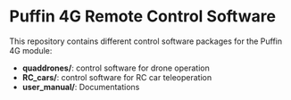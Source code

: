 # Puffin 4G Remote Control Software

This repository contains different control software packages for the Puffin 4G module:

- **quaddrones/**: control software for drone operation
- **RC_cars/**: control software for RC car teleoperation
- **user_manual/**: Documentations 
